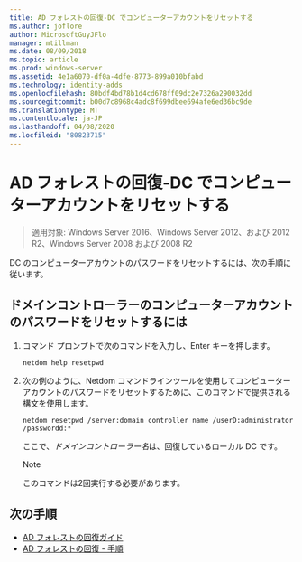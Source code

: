 ```yaml
---
title: AD フォレストの回復-DC でコンピューターアカウントをリセットする
ms.author: joflore
author: MicrosoftGuyJFlo
manager: mtillman
ms.date: 08/09/2018
ms.topic: article
ms.prod: windows-server
ms.assetid: 4e1a6070-df0a-4dfe-8773-899a010bfabd
ms.technology: identity-adds
ms.openlocfilehash: 80bdf4bd78b1d4cd678ff09dc2e7326a290032dd
ms.sourcegitcommit: b00d7c8968c4adc8f699dbee694afe6ed36bc9de
ms.translationtype: MT
ms.contentlocale: ja-JP
ms.lasthandoff: 04/08/2020
ms.locfileid: "80823715"
---
```

# <a name="ad-forest-recovery---resetting-the-computer-account-on-the-dc"></a>AD フォレストの回復-DC でコンピューターアカウントをリセットする

>適用対象: Windows Server 2016、Windows Server 2012、および 2012 R2、Windows Server 2008 および 2008 R2

 DC のコンピューターアカウントのパスワードをリセットするには、次の手順に従います。 
  
## <a name="to-reset-the-computer-account-password-of-the-domain-controller"></a>ドメインコントローラーのコンピューターアカウントのパスワードをリセットするには  

1. コマンド プロンプトで次のコマンドを入力し、Enter キーを押します。  

   ```
   netdom help resetpwd  
   ```
  
2. 次の例のように、Netdom コマンドラインツールを使用してコンピューターアカウントのパスワードをリセットするために、このコマンドで提供される構文を使用します。  

   ```
   netdom resetpwd /server:domain controller name /userD:administrator /passwordd:*  
   ```  
  
    ここで、*ドメインコントローラー名*は、回復しているローカル DC です。 
  
   > [!NOTE]
   > このコマンドは2回実行する必要があります。
  
## <a name="next-steps"></a>次の手順

- [AD フォレストの回復ガイド](AD-Forest-Recovery-Guide.md)
- [AD フォレストの回復 - 手順](AD-Forest-Recovery-Procedures.md)

